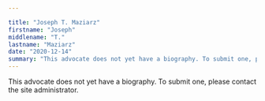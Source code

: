 ```yaml
---

title: "Joseph T. Maziarz"
firstname: "Joseph"
middlename: "T."
lastname: "Maziarz"
date: "2020-12-14"
summary: "This advocate does not yet have a biography. To submit one, please contact the site administrator."
---
```

This advocate does not yet have a biography. To submit one, please contact the site administrator.


